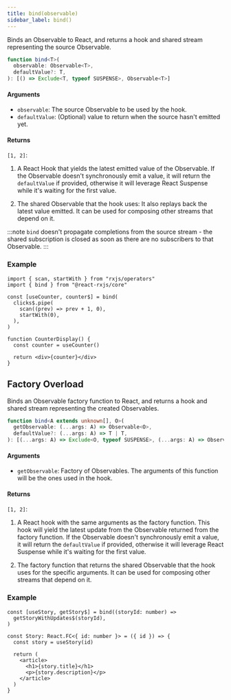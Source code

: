 ```yaml
---
title: bind(observable)
sidebar_label: bind()
---
```


Binds an Observable to React, and returns a hook and shared stream representing the source Observable.

```ts
function bind<T>(
  observable: Observable<T>,
  defaultValue?: T,
): [() => Exclude<T, typeof SUSPENSE>, Observable<T>]
```

#### Arguments

- `observable`: The source Observable to be used by the hook.
- `defaultValue`: (Optional) value to return when the source hasn't emitted yet.

#### Returns

`[1, 2]`:

1. A React Hook that yields the latest emitted value of the Observable. If the
   Observable doesn't synchronously emit a value, it will return the
   `defaultValue` if provided, otherwise it will leverage React Suspense
   while it's waiting for the first value.

2. The shared Observable that the hook uses: It also replays back the latest
   value emitted. It can be used for composing other streams that depend on it.

:::note
`bind` doesn't propagate completions from the source stream - the shared
subscription is closed as soon as there are no subscribers to that Observable.
:::

### Example

```tsx
import { scan, startWith } from "rxjs/operators"
import { bind } from "@react-rxjs/core"

const [useCounter, counter$] = bind(
  clicks$.pipe(
    scan((prev) => prev + 1, 0),
    startWith(0),
  ),
)

function CounterDisplay() {
  const counter = useCounter()

  return <div>{counter}</div>
}
```

## Factory Overload

Binds an Observable factory function to React, and returns a hook and shared stream representing the created Observables.

```ts
function bind<A extends unknown[], O>(
  getObservable: (...args: A) => Observable<O>,
  defaultValue?: (...args: A) => T | T,
): [(...args: A) => Exclude<O, typeof SUSPENSE>, (...args: A) => Observable<O>]
```

#### Arguments

- `getObservable`: Factory of Observables. The arguments of this function
  will be the ones used in the hook.

#### Returns

`[1, 2]`:

1. A React hook with the same arguments as the factory function. This hook
   will yield the latest update from the Observable returned from the factory function.
   If the Observable doesn't synchronously emit a value, it will return the
   `defaultValue` if provided, otherwise it will leverage React Suspense
   while it's waiting for the first value.

2. The factory function that returns the shared Observable that the hook uses
   for the specific arguments. It can be used for composing other streams that depend on it.

### Example

```tsx
const [useStory, getStory$] = bind((storyId: number) =>
  getStoryWithUpdates$(storyId),
)

const Story: React.FC<{ id: number }> = ({ id }) => {
  const story = useStory(id)

  return (
    <article>
      <h1>{story.title}</h1>
      <p>{story.description}</p>
    </article>
  )
}
```
